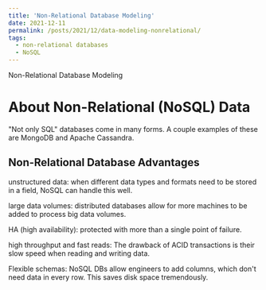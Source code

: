 ```yaml
---
title: 'Non-Relational Database Modeling'
date: 2021-12-11
permalink: /posts/2021/12/data-modeling-nonrelational/
tags:
  - non-relational databases
  - NoSQL
---
```


Non-Relational Database Modeling

About Non-Relational (NoSQL) Data
======

"Not only SQL" databases come in many forms. A couple examples of these are MongoDB and Apache Cassandra.

Non-Relational Database Advantages
------

unstructured data: when different data types and formats need to be stored in a field, NoSQL can handle this well.

large data volumes: distributed databases allow for more machines to be added to process big data volumes.

HA (high availability): protected with more than a single point of failure.

high throughput and fast reads: The drawback of ACID transactions is their slow speed when reading and writing data.

Flexible schemas: NoSQL DBs allow engineers to add columns, which don't need data in every row. This saves disk space tremendously.
